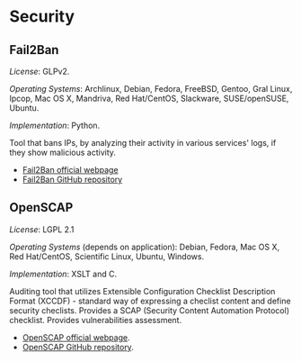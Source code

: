 # Security

## Fail2Ban

_License_: GLPv2.

_Operating Systems_: Archlinux, Debian, Fedora, FreeBSD, Gentoo, Gral Linux, 
Ipcop, Mac OS X, Mandriva, Red Hat/CentOS, Slackware, SUSE/openSUSE, Ubuntu.

_Implementation_: Python.

Tool that bans IPs, by analyzing their activity in various services' logs,
if they show malicious activity.

- [Fail2Ban official webpage](https://www.fail2ban.org/wiki/index.php/Main_Page)
- [Fail2Ban GitHub repository](https://github.com/fail2ban/fail2ban)

## OpenSCAP

_License_: LGPL 2.1

_Operating Systems_ (depends on application): Debian, Fedora, Mac OS X, 
Red Hat/CentOS, Scientific Linux, Ubuntu, Windows.

_Implementation_: XSLT and C.

Auditing tool that utilizes Extensible Configuration Checklist Description 
Format (XCCDF) - standard way of expressing a checlist content and define 
security checlists. Provides a SCAP (Security Content Automation Protocol) 
checklist. Provides vulnerabilities assessment.

- [OpenSCAP official webpage](https://www.open-scap.org/).
- [OpenSCAP GitHub repository](https://github.com/OpenSCAP).


